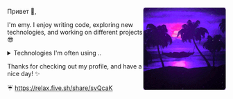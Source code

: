<p>
  <img width="190" align='right' src="./assets/sunset.gif">
</p>

Привет 👋,

I'm emy. I enjoy writing code, exploring new technologies, and working on different projects :sunglasses:

<details>
  <summary>Technologies I'm often using ..</summary>
  </br>
  
* <a href="https://github.com/nodejs/node">Node (JS + TS)</a>
* <a href="https://github.com/facebook/react">React</a>
* <a href="https://github.com/php/php-src">PHP</a>
* <a href="https://www.python.org/">Python</a>
* <a href="https://en.wikipedia.org/wiki/C_Sharp_(programming_language)">C#</a>
* <a href="https://www.mysql.com/">MySQL</a>
* <a href="https://github.com/nginx/nginx">NGINX</a>
* <a href="https://github.com/sass/sass">Sass</a>
* <a href="https://en.wikipedia.org/wiki/Bash_(Unix_shell)">Bash</a>

</details>

Thanks for checking out my profile, and have a nice day! :sparkles:

:umbrella: <a href="https://relax.five.sh/share/svQcaK" target="_blank">https://relax.five.sh/share/svQcaK</a>
